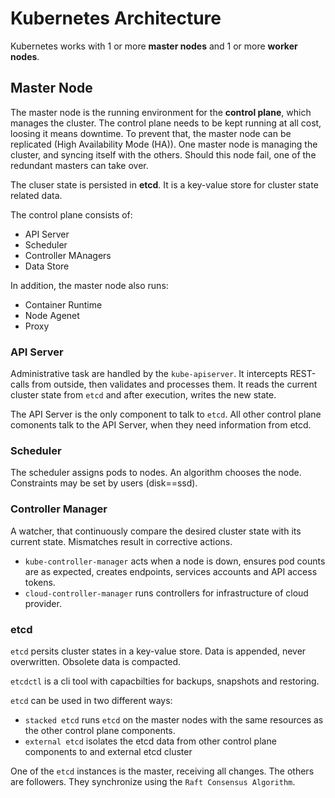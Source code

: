# Kubernetes Architecture

Kubernetes works with 1 or more **master nodes** and 1 or more **worker nodes**.

## Master Node

The master node is the running environment for the **control plane**, which manages the cluster.
The control plane needs to be kept running at all cost, loosing it means downtime.
To prevent that, the master node can be replicated (High Availability Mode (HA)).
One master node is managing the cluster, and syncing itself with the others.
Should this node fail, one of the redundant masters can take over.

The cluser state is persisted in **etcd**.
It is a key-value store for cluster state related data.

The control plane consists of:

- API Server
- Scheduler
- Controller MAnagers
- Data Store

In addition, the master node also runs:

- Container Runtime
- Node Agenet
- Proxy

### API Server

Administrative task are handled by the `kube-apiserver`.
It intercepts REST-calls from outside, then validates and processes them.
It reads the current cluster state from `etcd` and after execution, writes the new state.

The API Server is the only component to talk to `etcd`.
All other control plane comonents talk to the API Server, when they need information from etcd.

### Scheduler

The scheduler assigns pods to nodes.
An algorithm chooses the node.
Constraints may be set by users (disk==ssd).

### Controller Manager

A watcher, that continuously compare the desired cluster state with its current state.
Mismatches result in corrective actions.

- `kube-controller-manager` acts when a node is down, ensures pod counts are as expected, creates endpoints, services accounts and API access tokens.
- `cloud-controller-manager` runs controllers for infrastructure of cloud provider.

### etcd

`etcd` persits cluster states in a key-value store.
Data is appended, never overwritten.
Obsolete data is compacted.

`etcdctl` is a cli tool with capacbilties for backups, snapshots and restoring.

`etcd` can be used in two different ways:

- `stacked etcd` runs `etcd` on the master nodes with the same resources as the other control plane components.
- `external etcd` isolates the etcd data from other control plane components to and external etcd cluster

One of the `etcd` instances is the master, receiving all changes.
The others are followers.
They synchronize using the `Raft Consensus Algorithm`.

